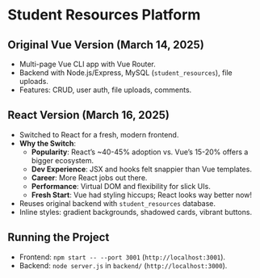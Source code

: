 # Student Resources Platform

## Original Vue Version (March 14, 2025)
- Multi-page Vue CLI app with Vue Router.
- Backend with Node.js/Express, MySQL (`student_resources`), file uploads.
- Features: CRUD, user auth, file uploads, comments.

## React Version (March 16, 2025)
- Switched to React for a fresh, modern frontend.
- **Why the Switch**:
  - **Popularity**: React’s ~40-45% adoption vs. Vue’s 15-20% offers a bigger ecosystem.
  - **Dev Experience**: JSX and hooks felt snappier than Vue templates.
  - **Career**: More React jobs out there.
  - **Performance**: Virtual DOM and flexibility for slick UIs.
  - **Fresh Start**: Vue had styling hiccups; React looks way better now!
- Reuses original backend with `student_resources` database.
- Inline styles: gradient backgrounds, shadowed cards, vibrant buttons.

## Running the Project
- Frontend: `npm start -- --port 3001` (`http://localhost:3001`).
- Backend: `node server.js` in `backend/` (`http://localhost:3000`).